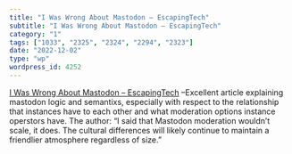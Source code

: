 ```yaml
---
title: "I Was Wrong About Mastodon – EscapingTech"
subtitle: "I Was Wrong About Mastodon – EscapingTech"
category: "1"
tags: ["1033", "2325", "2324", "2294", "2323"]
date: "2022-12-02"
type: "wp"
wordpress_id: 4252
---
```

[ I Was Wrong About Mastodon – EscapingTech]( https://escapingtech.com/tech/opinions/i-was-wrong-about-mastodon-moderation.html) –Excellent article explaining mastodon logic and semantixs, especially with respect to the relationship that instances have to each other and what moderation options instance operstors have. The author: “I said that Mastodon moderation wouldn’t scale, it does. The cultural differences will likely continue to maintain a friendlier atmosphere regardless of size.”